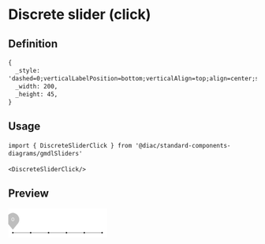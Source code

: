 # Discrete slider (click)

## Definition

```
{
  _style: 'dashed=0;verticalLabelPosition=bottom;verticalAlign=top;align=center;shape=mxgraph.gmdl.sliderDiscreteDots;barPos=0;bright=1;strokeColor=#0F9D58;opacity=100;strokeWidth=2;fillColor=#0F9D58;handleSize=10;shadow=0;fontSize=12;fontColor=#ffffff;html=1;',
  _width: 200,
  _height: 45,
}
```

## Usage

```
import { DiscreteSliderClick } from '@diac/standard-components-diagrams/gmdlSliders'

<DiscreteSliderClick/>
```

## Preview

<img src="./discrete-slider-click.png" width="200"/>
